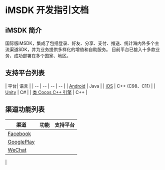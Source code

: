 # iMSDK 开发指引文档

## iMSDK 简介
国际版iMSDK，集成了包括登录、好友、分享、支付、推送、统计海内外多个主流渠道SDK，并为业务提供多样化的增值和自助服务。 目前平台已接入十多款业务，成功部署在多个国家、地区。

## 支持平台列表

| 平台| 语言 |
| -- | -- | -- | -- |
| [Android](Android/Android.md) | Java |
| [iOS](iOS/iOS.md) | C++ (C98、C11) |
| [Unity](Unity/Unity.md) | C# |
| [类 Cocos C++ 引擎](Cpp/Cpp.md) | C++ |


## 渠道功能列表

| 渠道 | 功能 | 支持平台 |
| -- | -- | -- |
| [Facebook](https://developers.facebook.com) |  |
| [GooglePlay](https://play.google.com/apps/publish) |  |
| [WeChat](http://dev.wechat.com) |  |
| 

## 







